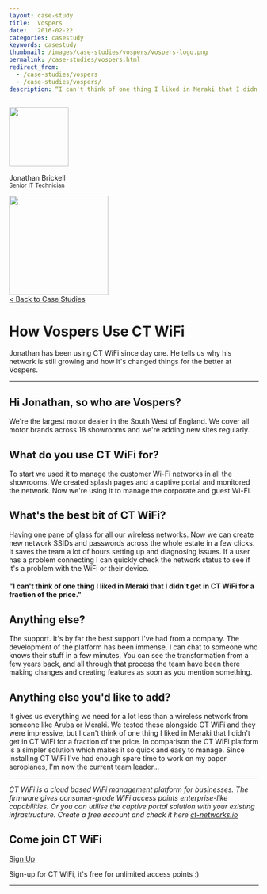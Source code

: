 ```yaml
---
layout: case-study
title:  Vospers
date:   2016-02-22
categories: casestudy
keywords: casestudy
thumbnail: /images/case-studies/vospers/vospers-logo.png
permalink: /case-studies/vospers.html
redirect_from:
  - /case-studies/vospers
  - /case-studies/vospers/
description: “I can't think of one thing I liked in Meraki that I didn't get in CT WiFi for a fraction of the price.”
---
```


<div class="mdl-grid">
<div class="case-study-side mdl-cell mdl-cell--3-col mdl-cell--8-col-tablet mdl-cell--4-col-phone mdl-typography--text-center mdl-shadow--1dp">
<img class="cs-portrait text-center" src="/images/case-studies/vospers/vospers-jonathan.png" width="120px">
<p>Jonathan Brickell <br> <small>Senior IT Technician</small></p>
<img src="/images/case-studies/vospers/vospers-logo.png" width="200px">
</div>

<div class="case-study-post mdl-cell mdl-cell--9-col mdl-shadow--1dp">
<a href="/casestudies/">< Back to Case Studies</a>
<h1>How Vospers Use CT WiFi</h1>
<p>Jonathan has been using CT WiFi since day one. He tells us why his network is still growing and how it's changed things for the better at Vospers.</p>

<hr>

<h2>Hi Jonathan, so who are Vospers?</h2>

<p>We're the largest motor dealer in the South West of England. We cover all motor brands across 18 showrooms and we're adding new sites regularly.</p>

<h2>What do you use CT WiFi for?</h2>

<p>To start we used it to manage the customer Wi-Fi networks in all the showrooms. We created splash pages and a captive portal and monitored the network. Now we're using it to manage the corporate and guest Wi-Fi.</p>

<h2>What's the best bit of CT WiFi?</h2>

<p>Having one pane of glass for all our wireless networks. Now we can create new network SSIDs and passwords across the whole estate in a few clicks. It saves the team a lot of hours setting up and diagnosing issues. If a user has a problem connecting I can quickly check the network status to see if it's a problem with the WiFi or their device.</p>

<div class="mdl-typography--text-center">
<h4>"I can't think of one thing I liked in Meraki that I didn't get in CT WiFi for a fraction of the price."</h4>
</div>

<h2>Anything else?</h2>

<p>The support. It's by far the best support I've had from a company. The development of the platform has been immense. I can chat to someone who knows their stuff in a few minutes. You can see the transformation from a few years back, and all through that process the team have been there making changes and creating features as soon as you mention something.</p>

<h2>Anything else you'd like to add?</h2>

<p>It gives us everything we need for a lot less than a wireless network from someone like Aruba or Meraki. We tested these alongside CT WiFi and they were impressive, but I can't think of one thing I liked in Meraki that I didn't get in CT WiFi for a fraction of the price. In comparison the CT WiFi platform is a simpler solution which makes it so quick and easy to manage. Since installing CT WiFi I've had enough spare time to work on my paper aeroplanes, I'm now the current team leader…</p>

<hr>

<div class="mdl-typography--text-center">
<p><i>CT WiFi is a cloud based WiFi management platform for businesses. The firmware gives consumer-grade WiFi access points enterprise-like capabilities. Or you can utilise the captive portal solution with your existing infrastructure. Create a free account and check it here <a href="https://ct-networks.io">ct-networks.io</a></i></p>
<div class="text-center">
<h2>Come join CT WiFi</h2>
<a href="/sign-up" class="button success dst">Sign Up</a><br>
<p>Sign-up for CT WiFi, it's free for unlimited access points :)</p>
</div>
<hr>
</div>
</div>
</div>
